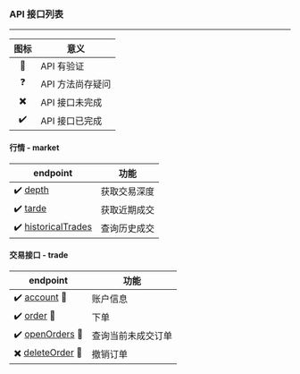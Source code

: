 ### API 接口列表
---

| 图标 | 意义 |
|:---:|---|
| :key: | API 有验证 |
| :question: | API 方法尚存疑问 |
| :heavy_multiplication_x: | API 接口未完成 |
| :heavy_check_mark: | API 接口已完成 |

#### 行情 - market

| endpoint | 功能 |
| --- | --- |
| :heavy_check_mark: [depth](depth) | 获取交易深度 |
| :heavy_check_mark: [tarde](tarde) | 获取近期成交 |
| :heavy_check_mark: [historicalTrades](historicalTrades) | 查询历史成交 |

#### 交易接口 - trade
| endpoint | 功能 |
| --- | --- |
| :heavy_check_mark: [account](account) :key: | 账户信息 |
| :heavy_check_mark: [order](order) :key: | 下单 |
| :heavy_check_mark: [openOrders](openOrders) :key: | 查询当前未成交订单 |
| :heavy_multiplication_x: [deleteOrder](deleteOrder) :key: | 撤销订单 |
